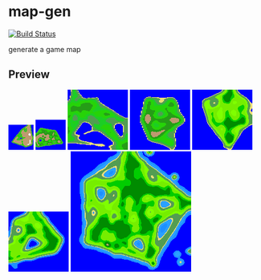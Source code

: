 # map-gen

[![Build Status](https://travis-ci.org/ice1000/map-gen.svg?branch=master)](https://travis-ci.org/ice1000/map-gen)

generate a game map

## Preview

![](./collections/01.png)
![](./collections/02.png)
![](./collections/03.png)
![](./collections/04.png)
![](./collections/05.png)
![](./collections/06.png)
![](./collections/07.png)
